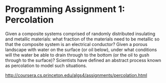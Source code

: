 # Programming Assignment 1: Percolation

Given a composite systems comprised of randomly distributed insulating and metallic materials: what fraction of the
materials need to be metallic so that the composite system is an electrical conductor? Given a porous landscape with
water on the surface (or oil below), under what conditions will the water be able to drain through to the bottom (or
the oil to gush through to the surface)? Scientists have defined an abstract process known as percolation to model
such situations.

http://coursera.cs.princeton.edu/algs4/assignments/percolation.html